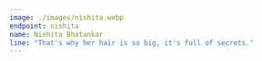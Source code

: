 ```yaml
---
image: ./images/nishita.webp
endpoint: nishita
name: Nishita Bhatankar
line: "That's why her hair is so big, it's full of secrets."
---
```

